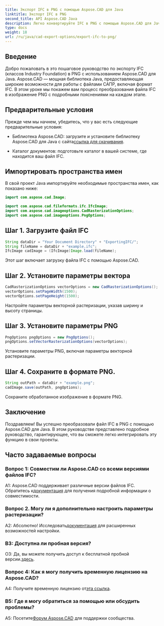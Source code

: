 ```yaml
---
title: Экспорт IFC в PNG с помощью Aspose.CAD для Java
linktitle: Экспорт IFC в PNG
second_title: API Aspose.CAD Java
description: Легко конвертируйте IFC в PNG с помощью Aspose.CAD для Java. Следуйте нашему пошаговому руководству.
type: docs
weight: 18
url: /ru/java/cad-export-options/export-ifc-to-png/
---
```

## Введение

Добро пожаловать в это пошаговое руководство по экспорту IFC (классов Industry Foundation) в PNG с использованием Aspose.CAD для Java. Aspose.CAD — мощная библиотека Java, предоставляющая широкие возможности для работы с файлами САПР, включая формат IFC. В этом уроке мы покажем вам процесс преобразования файла IFC в изображение PNG с подробными пояснениями на каждом этапе.

## Предварительные условия

Прежде чем мы начнем, убедитесь, что у вас есть следующие предварительные условия:

-  Библиотека Aspose.CAD: загрузите и установите библиотеку Aspose.CAD для Java с сайта[ссылка для скачивания](https://releases.aspose.com/cad/java/).

- Каталог документов: подготовьте каталог в вашей системе, где находится ваш файл IFC.

## Импортировать пространства имен

В свой проект Java импортируйте необходимые пространства имен, как показано ниже:

```java
import com.aspose.cad.Image;

import com.aspose.cad.fileformats.ifc.IfcImage;
import com.aspose.cad.imageoptions.CadRasterizationOptions;
import com.aspose.cad.imageoptions.PngOptions;
```

## Шаг 1. Загрузите файл IFC

```java
String dataDir = "Your Document Directory" + "ExportingIFC/";
String fileName = dataDir + "example.ifc";
IfcImage cadImage = (IfcImage)Image.load(fileName);
```

Этот шаг включает загрузку файла IFC с помощью Aspose.CAD.

## Шаг 2. Установите параметры вектора

```java
CadRasterizationOptions vectorOptions = new CadRasterizationOptions();
vectorOptions.setPageWidth(1500);
vectorOptions.setPageHeight(1500);
```

Настройте параметры векторной растеризации, указав ширину и высоту страницы.

## Шаг 3. Установите параметры PNG

```java
PngOptions pngOptions = new PngOptions();
pngOptions.setVectorRasterizationOptions(vectorOptions);
```

Установите параметры PNG, включая параметры векторной растеризации.

## Шаг 4. Сохраните в формате PNG.

```java
String outPath = dataDir + "example.png";
cadImage.save(outPath, pngOptions);
```

Сохраните обработанное изображение в формате PNG.

## Заключение

Поздравляем! Вы успешно преобразовали файл IFC в PNG с помощью Aspose.CAD для Java. В этом руководстве представлено подробное руководство, гарантирующее, что вы сможете легко интегрировать эту функцию в свои проекты.

## Часто задаваемые вопросы

### Вопрос 1: Совместим ли Aspose.CAD со всеми версиями файлов IFC?

 A1: Aspose.CAD поддерживает различные версии файлов IFC. Обратитесь к[документация](https://reference.aspose.com/cad/java/) для получения подробной информации о совместимости.

### Вопрос 2. Могу ли я дополнительно настроить параметры растеризации?

 А2: Абсолютно! Исследовать[документация](https://reference.aspose.com/cad/java/) для расширенных возможностей настройки.

### В3: Доступна ли пробная версия?

О3: Да, вы можете получить доступ к бесплатной пробной версии.[здесь](https://releases.aspose.com/).

### Вопрос 4: Как я могу получить временную лицензию на Aspose.CAD?

 A4: Получите временную лицензию от[эта ссылка](https://purchase.aspose.com/temporary-license/).

### В5: Где я могу обратиться за помощью или обсудить проблемы?

A5: Посетите[Форум Aspose.CAD](https://forum.aspose.com/c/cad/19) для поддержки сообщества.
